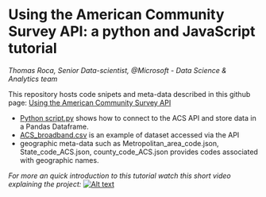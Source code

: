 # Using the American Community Survey API: a python and JavaScript tutorial

*Thomas Roca, Senior Data-scientist, @Microsoft - Data Science & Analytics team*

This repository hosts code snipets and meta-data described in this github page: [Using the American Community Survey API](https://thomasroca.github.io/American-Community-Survey-Project)

- [Python script.py](https://github.com/ThomasRoca/American-Community-Survey-Project/blob/master/Python%20script.py) shows how to connect to the ACS API and store data in a Pandas Dataframe.
- [ACS_broadband.csv](https://github.com/ThomasRoca/American-Community-Survey-Project/blob/master/ACS_broadband.csv) is an example of dataset accessed via the API
- geographic meta-data such as Metropolitan_area_code.json, State_code_ACS.json, county_code_ACS.json provides codes associated with geographic names.

*For more an quick introduction to this tutorial watch this short video explaining the project:*
[![Alt text](https://img.youtube.com/vi/f-3SnPA6IHo/0.jpg)](https://www.youtube.com/watch?v=f-3SnPA6IHo)
